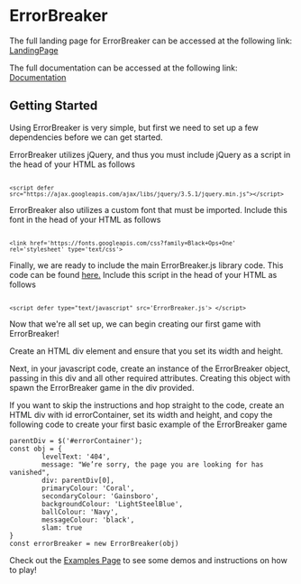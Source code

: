# ErrorBreaker

The full landing page for ErrorBreaker can be accessed at the following link: [LandingPage](https://csc309errorbreaker.herokuapp.com/index.html#home)

The full documentation can be accessed at the following link:  [Documentation](https://csc309errorbreaker.herokuapp.com/docs.html)

## Getting Started

Using ErrorBreaker is very simple, but first we need to set up a few dependencies before we can get started.

ErrorBreaker utilizes jQuery, and thus you must include jQuery as a script in the head of your HTML as follows

<code>              `<script defer src="https://ajax.googleapis.com/ajax/libs/jquery/3.5.1/jquery.min.js"></script>` </code>

ErrorBreaker also utilizes a custom font that must be imported. Include this font in the head of your HTML as follows

<code>                `<link href='https://fonts.googleapis.com/css?family=Black+Ops+One' rel='stylesheet' type='text/css'>` 
            </code>

Finally, we are ready to include the main ErrorBreaker.js library code. This code can be found [here.](https://csc309errorbreaker.herokuapp.com/js/ErrorBreaker.js) Include this script in the head of your HTML as follows

<code>                `<script defer type="text/javascript" src='ErrorBreaker.js'> </script>` 
           </code>

Now that we're all set up, we can begin creating our first game with ErrorBreaker!

Create an HTML div element and ensure that you set its width and height.

Next, in your javascript code, create an instance of the ErrorBreaker object, passing in this div and all other required attributes. Creating this object with spawn the ErrorBreaker game in the div provided.

If you want to skip the instructions and hop straight to the code, create an HTML div with id errorContainer, set its width and height, and copy the following code to create your first basic example of the ErrorBreaker game

```
parentDiv = $('#errorContainer'); 
const obj = { 
        levelText: '404', 
        message: "We’re sorry, the page you are looking for has vanished", 
        div: parentDiv[0],
        primaryColour: 'Coral',
        secondaryColour: 'Gainsboro',
        backgroundColour: 'LightSteelBlue',
        ballColour: 'Navy', 
        messageColour: 'black',
        slam: true 
} 
const errorBreaker = new ErrorBreaker(obj)
```

Check out the [Examples Page](https://csc309errorbreaker.herokuapp.com/examples.html) to see some demos and instructions on how to play!

